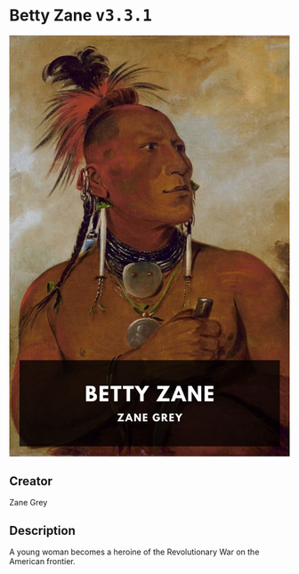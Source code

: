 
# Betty Zane <kbd>v3.3.1</kbd>

<center>
  <img src="./cover-1024.jpg"/>
</center>

## Creator
Zane Grey

## Description
A young woman becomes a heroine of the Revolutionary War on the American frontier.
